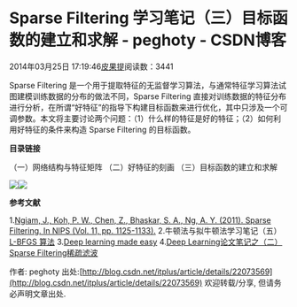 
# Sparse Filtering 学习笔记（三）目标函数的建立和求解 - peghoty - CSDN博客


2014年03月25日 17:19:46[皮果提](https://me.csdn.net/peghoty)阅读数：3441



Sparse Filtering 是一个用于提取特征的无监督学习算法，与通常特征学习算法试图建模训练数据的分布的做法不同，Sparse Filtering 直接对训练数据的特征分布进行分析，在所谓“好特征”的指导下构建目标函数来进行优化，其中只涉及一个可调参数。本文将主要讨论两个问题：（1）什么样的特征是好的特征；（2）如何利用好特征的条件来构造 Sparse Filtering 的目标函数。

**目录链接**

（一）网络结构与特征矩阵
（二）好特征的刻画
（三）目标函数的建立和求解


![](https://img-blog.csdn.net/20140325164243812)![](https://img-blog.csdn.net/20140325164253687)


**参考文献**

1.[Ngiam, J., Koh, P. W., Chen, Z., Bhaskar, S. A., Ng, A. Y. (2011). Sparse Filtering.
 In NIPS (Vol. 11, pp. 1125-1133).](http://ai.stanford.edu/~ang/papers/nips11-SparseFiltering.pdf)
2.牛顿法与拟牛顿法学习笔记（五）[L-BFGS 算法](http://blog.csdn.net/itplus/article/details/21897715)
3.[Deep learning made easy](http://fastml.com/deep-learning-made-easy/)
4.[Deep Learning论文笔记之（二）Sparse Filtering稀疏滤波](http://blog.csdn.net/zouxy09/article/details/9982859)


作者: peghoty
出处:[http://blog.csdn.net/itplus/article/details/22073569](http://blog.csdn.net/itplus/article/details/22073569)
欢迎转载/分享, 但请务必声明文章出处.


